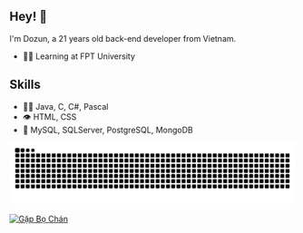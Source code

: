   ## Hey! 👋
I'm Dozun, a 21 years old back-end developer from Vietnam.

- 👨‍💻 Learning at FPT University

## Skills
- 👨‍💻 Java, C, C#, Pascal
- 👁️ HTML, CSS
- 💽 MySQL, SQLServer, PostgreSQL, MongoDB



<picture>
  <source media="(prefers-color-scheme: dark)" srcset="https://github.com/iamdwn/iamdwn/blob/output/github-snake-dark.svg" />
  <source media="(prefers-color-scheme: light)" srcset="https://github.com/iamdwn/iamdwn/blob/output/github-snake.svg" />
  <img alt="github-snake" src="https://github.com/iamdwn/iamdwn/blob/output/github-snake.svg" />
</picture>

[![Gặp Bọ Chán](https://img.shields.io/badge/%F0%9F%A4%96%20Bọ%20Chán%20Nè-Gâu%20Gâu!-blue?style=for-the-badge)](https://your-chatbot-link.com)
